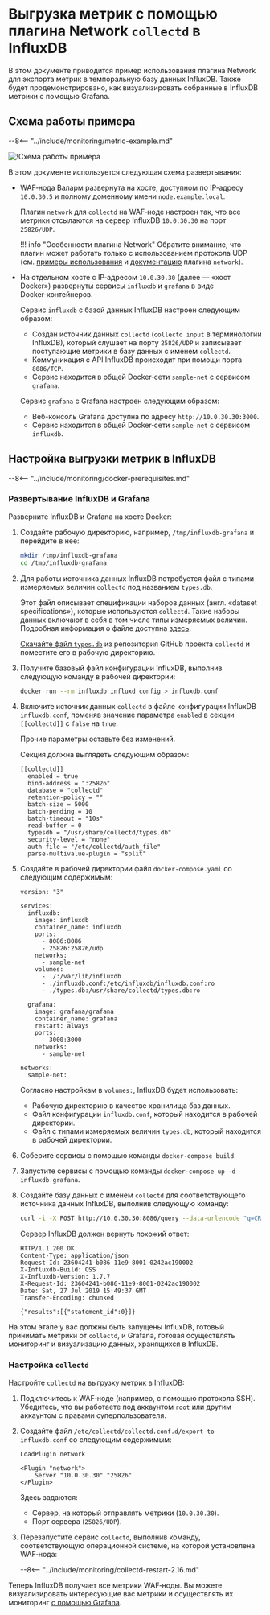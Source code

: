[img-network-plugin-influxdb]:     ../../images/monitoring/network-plugin-influxdb.png

[doc-gauge-attacks]:               available-metrics.md#количество-зафиксированных-атак
[doc-grafana]:                     working-with-grafana.md

[link-collectd-networking]:        https://collectd.org/wiki/index.php/Networking_introduction
[link-network-plugin]:             https://collectd.org/documentation/manpages/collectd.conf.5.shtml#plugin_network
[link-typesdb]:                    https://collectd.org/documentation/manpages/types.db.5.shtml
[link-typesdb-file]:               https://github.com/collectd/collectd/blob/master/src/types.db

#   Выгрузка метрик с помощью плагина Network `collectd` в InfluxDB

В этом документе приводится пример использования плагина Network для экспорта метрик в темпоральную базу данных InfluxDB. Также будет продемонстрировано, как визуализировать собранные в InfluxDB метрики с помощью Grafana.

##  Схема работы примера

--8<-- "../include/monitoring/metric-example.md"

![!Схема работы примера][img-network-plugin-influxdb]

В этом документе используется следующая схема развертывания:
*   WAF‑нода Валарм развернута на хосте, доступном по IP‑адресу `10.0.30.5` и полному доменному имени `node.example.local`.
    
    Плагин `network` для `collectd` на WAF‑ноде настроен так, что все метрики отсылаются на сервер InfluxDB `10.0.30.30` на порт `25826/UDP`.
    
    !!! info "Особенности плагина Network"
        Обратите внимание, что плагин может работать только с использованием протокола UDP (см. [примеры использования][link-collectd-networking] и [документацию][link-network-plugin] плагина `network`).
    
*   На отдельном хосте с IP‑адресом `10.0.30.30` (далее — «хост Docker») развернуты сервисы `influxdb` и `grafana` в виде Docker‑контейнеров.
    
    Сервис `influxdb` с базой данных InfluxDB настроен следующим образом:

    *   Создан источник данных `collectd` (`collectd input` в терминологии InfluxDB), который слушает на порту `25826/UDP` и записывает поступающие метрики в базу данных с именем `collectd`.
    *   Коммуникация с API InfluxDB происходит при помощи порта `8086/TCP`.
    *   Сервис находится в общей Docker‑сети `sample-net` с сервисом `grafana`.
    
    Сервис `grafana` c Grafana настроен следующим образом:

    *   Веб-консоль Grafana доступна по адресу `http://10.0.30.30:3000`.
    *   Сервис находится в общей Docker‑сети `sample-net` с сервисом `influxdb`. 

##  Настройка выгрузки метрик в InfluxDB

--8<-- "../include/monitoring/docker-prerequisites.md"

### Развертывание InfluxDB и Grafana

Разверните InfluxDB и Grafana на хосте Docker:
1.  Создайте рабочую директорию, например, `/tmp/influxdb-grafana` и перейдите в нее:
  
    ``` bash
    mkdir /tmp/influxdb-grafana
    cd /tmp/influxdb-grafana
    ```

2.  Для работы источника данных InfluxDB потребуется файл с типами измеряемых величин `collectd` под названием `types.db`. 

    Этот файл описывает спецификации наборов данных (англ. «dataset specifications»), которые используются `collectd`. Такие наборы данных включают в себя в том числе типы измеряемых величин. Подробная информация о файле доступна [здесь][link-typesdb].
  
    [Скачайте файл `types.db`][link-typesdb-file]  из репозитория GitHub проекта `collectd` и поместите его в рабочую директорию. 

3.  Получите базовый файл конфигурации InfluxDB, выполнив следующую команду в рабочей директории: 
    
    ``` bash
    docker run --rm influxdb influxd config > influxdb.conf
    ```

4.  Включите источник данных `collectd` в файле конфигурации InfluxDB `influxdb.conf`, поменяв значение параметра `enabled` в секции `[[collectd]]` с `false` на `true`.
   
    Прочие параметры оставьте без изменений.
   
    Секция должна выглядеть следующим образом:
   
    ```
    [[collectd]]
      enabled = true
      bind-address = ":25826"
      database = "collectd"
      retention-policy = ""
      batch-size = 5000
      batch-pending = 10
      batch-timeout = "10s"
      read-buffer = 0
      typesdb = "/usr/share/collectd/types.db"
      security-level = "none"
      auth-file = "/etc/collectd/auth_file"
      parse-multivalue-plugin = "split"  
    ```
    
5.  Создайте в рабочей директории файл `docker-compose.yaml` со следующим содержимым:
   
    ```
    version: "3"
    
    services:
      influxdb:
        image: influxdb
        container_name: influxdb
        ports:
          - 8086:8086
          - 25826:25826/udp
        networks:
          - sample-net
        volumes:
          - ./:/var/lib/influxdb
          - ./influxdb.conf:/etc/influxdb/influxdb.conf:ro
          - ./types.db:/usr/share/collectd/types.db:ro
    
      grafana:
        image: grafana/grafana
        container_name: grafana
        restart: always
        ports:
          - 3000:3000
        networks:
          - sample-net
    
    networks:
      sample-net:
    ```
 
    Согласно настройкам в `volumes:`, InfluxDB будет использовать: 

    *   Рабочую директорию в качестве хранилища баз данных.
    *   Файл конфигурации `influxdb.conf`, который находится в рабочей директории.
    *   Файл с типами измеряемых величин `types.db`, который находится в рабочей директории.  

6.  Соберите сервисы с помощью команды `docker-compose build`.

7.  Запустите сервисы с помощью команды `docker-compose up -d influxdb grafana`.

8.  Создайте базу данных с именем `collectd` для соответствующего источника данных InfluxDB, выполнив следующую команду:
   
    ``` bash
    curl -i -X POST http://10.0.30.30:8086/query --data-urlencode "q=CREATE DATABASE collectd"
    ```
    
    Сервер InfluxDB должен вернуть похожий ответ:
   
    ```
    HTTP/1.1 200 OK
    Content-Type: application/json
    Request-Id: 23604241-b086-11e9-8001-0242ac190002
    X-Influxdb-Build: OSS
    X-Influxdb-Version: 1.7.7
    X-Request-Id: 23604241-b086-11e9-8001-0242ac190002
    Date: Sat, 27 Jul 2019 15:49:37 GMT
    Transfer-Encoding: chunked
    
    {"results":[{"statement_id":0}]}
    ```
    
На этом этапе у вас должны быть запущены InfluxDB, готовый принимать метрики от `collectd`, и Grafana, готовая осуществлять мониторинг и визуализацию данных, хранящихся в InfluxDB.

### Настройка `collectd`

Настройте `collectd` на выгрузку метрик в InfluxDB:
1.  Подключитесь к WAF‑ноде (например, с помощью протокола SSH). Убедитесь, что вы работаете под аккаунтом `root` или другим аккаунтом с правами суперпользователя.

2.  Создайте файл `/etc/collectd/collectd.conf.d/export-to-influxdb.conf` со следующим содержимым:

    ```
    LoadPlugin network
    
    <Plugin "network">
        Server "10.0.30.30" "25826"
    </Plugin>
    ```

    Здесь задаются:

    *   Сервер, на который отправлять метрики (`10.0.30.30`).
    *   Порт сервера (`25826/UDP`).

3.  Перезапустите сервис `collectd`, выполнив команду, соответствующую операционной системе, на которой установлена WAF‑нода:

    --8<-- "../include/monitoring/collectd-restart-2.16.md"

Теперь InfluxDB получает все метрики WAF‑ноды. Вы можете визуализировать интересующие вас метрики и осуществлять их мониторинг [с помощью Grafana][doc-grafana].